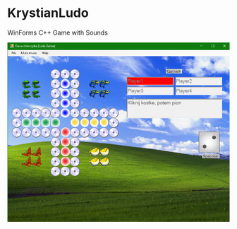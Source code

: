 # KrystianLudo

 WinForms C++ Game with Sounds
 
![Windows XP Style](https://github.com/qvx3/KrystianLudo/blob/main/screenshots/skinModern.png)
